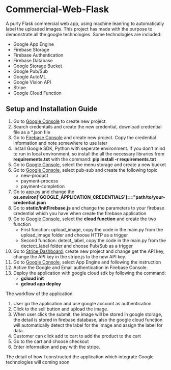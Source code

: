 # Commercial-Web-Flask
A purly Flask commercial web app, using machine leanring to automatically label the uploaded images.
This project has made with the purpose to demonstrate all the google technologies. Some technologies are included:
  - Google App Engine
  - Firebase Storage 
  - Firebase Authentication
  - Firebase Database
  - Google Storage Bucket
  - Google Pub/Sub
  - Google AutoML
  - Google Vision API
  - Stripe
  - Google Cloud Function

## Setup and Installation Guide

1.  Go to [Google Console](https://console.cloud.google.com/) to create new project.
2.  Search credentails and create the new credential, download credential file as a *.json file
3.  Go to [Firebase Console](https://console.firebase.google.com/) and create new project. Copy the credential information and note somewhere to use later
4.  Install Google SDK, Python with seperate environment. If you don't mind to run in local environment, so install the all the necessary libraries from **requirements.txt** with the command: **pip install -r requirements.txt**
5.  Go to [Google Console](https://console.cloud.google.com/), select the menu storage and create a new bucket
6.  Go to [Google Console](https://console.cloud.google.com/), select pub-sub and create the following topic
    -   new-product
    -   payment-process
    -   payment-completion
7.  Go to app.py and change the **os.environ['GOOGLE_APPLICATION_CREDENTIALS']=="path/to/your-credential.json**
8.  Go to **static/initFirebase.js** and change the parameters to your firebase credential which you have when create the firebase application
9.  Go to [Google Console](https://console.cloud.google.com/), select the **cloud function** and create the two function
    -   First function: upload_image, copy the code in the main.py from the upload_image folder and choose HTTP as a trigger
    -   Second function: detect_label, copy the code in the main.py from the dectect_label folder and choose Pub/Sub as a trigger
10. Go to [Stripe Dashboard](https://dashboard.stripe.com/login?redirect=%2F), create new project and change get the API key, change the API key in the stripe.js to the new API key.
11. Go to [Google Console](https://console.cloud.google.com/), select App Engine and following the instruction
12. Active the Google and Email authentication in Firebase Console.
13. Deploy the application with google cloud sdk by following the command:
    -   **gcloud init**
    -   **gcloud app deploy**
    
The workflow of the application:
1.  User go the application and use google account as authentication
2.  Click to the sell button and upload the image.
3.  When user click the submit, the image will be stored in google storage, the detail is stored in firebase database, also the google cloud function will automatically detect the label for the image and assign the label for data.
4.  Customer can click add to cart to add the product to the cart
5.  Go to the cart and choose checkout
6.  Enter information and pay with the stripe.

The detail of how I constructed the application which integrate Google technologies will coming soon
